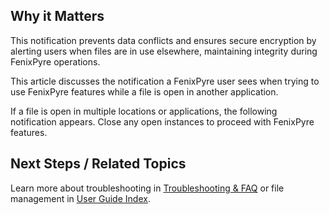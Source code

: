 
## Why it Matters
This notification prevents data conflicts and ensures secure encryption by alerting users when files are in use elsewhere, maintaining integrity during FenixPyre operations.

This article discusses the notification a FenixPyre user sees when trying to use FenixPyre features while a file is open in another application.

If a file is open in multiple locations or applications, the following notification appears. Close any open instances to proceed with FenixPyre features.

<!-- IMG:     ./media/05-user-guide/file-open-notification/screenshot-notification.png | Alt: Notification for file open in another application -->

## Next Steps / Related Topics
Learn more about troubleshooting in [Troubleshooting & FAQ](/09-troubleshooting-&-faq) or file management in [User Guide Index](/05-user-guide/index).
